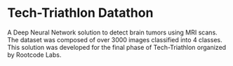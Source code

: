 # Tech-Triathlon Datathon

A Deep Neural Network solution to detect brain tumors using MRI scans. The dataset was composed of over 3000 images classified into 4 classes. This solution was developed for the final phase of Tech-Triathlon organized by Rootcode Labs.
